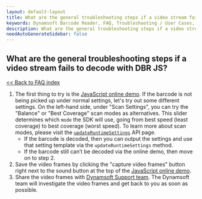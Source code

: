 ```yaml
---
layout: default-layout
title: What are the general troubleshooting steps if a video stream fails to decode with Dbr JS?
keywords: Dynamsoft Barcode Reader, FAQ, Troubleshooting / User Cases, general troubleshooting, decode fails
description: What are the general troubleshooting steps if a video stream fails to decode with Dbr JS?
needAutoGenerateSidebar: false
---
```


## What are the general troubleshooting steps if a video stream fails to decode with DBR JS?

[<< Back to FAQ index](index.md)

1. The first thing to try is the [JavaScript online demo](https://demo.dynamsoft.com/barcode-reader-js/). If the barcode is not being picked up under normal settings, let's try out some different settings. On the left-hand side, under "Scan Settings", you can try the "Balance" or "Best Coverage" scan modes as alternatives. This slider determines which `mode` the SDK will use, going from best speed (least coverage) to best coverage (worst speed). To learn more about scan modes, please visit the [`updateRuntimeSettings`](../api-reference/BarcodeReader.md#updateruntimesettings) API page.
   - If the barcode is decoded, then you can output the settings and use that setting template via the `updateRuntimeSettings` method.
   - If the barcode still can’t be decoded via the online demo, then move on to step 2.
2. Save the video frames by clicking the "capture video frames" button right next to the sound button at the top of the [JavaScript online demo](https://demo.dynamsoft.com/barcode-reader-js/).
3. Share the video frames with [Dynamsoft Support team](https://www.dynamsoft.com/company/contact/). The Dynamsoft team will investigate the video frames and get back to you as soon as possible.